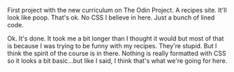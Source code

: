 First project with the new curriculum on The Odin Project. A recipes site. It'll look like poop. That's ok. No CSS I believe in here. Just a bunch of lined code.

Ok. It's done. It took me a bit longer than I thought it would but most of that is because I was trying to be funny with my recipes. They're stupid. But I think the spirit of the course is in there. Nothing is really formatted with CSS so it looks a bit basic...but like I said, I think that's what we're going for here.